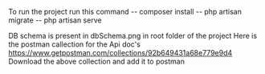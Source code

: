 To run the project run this command
-- composer install
-- php artisan migrate
-- php artisan serve  

DB schema is present in dbSchema.png in root folder of the project
Here is the postman callection for the Api doc's https://www.getpostman.com/collections/92b649431a68e779e9d4
Download the above collection and add it to postman